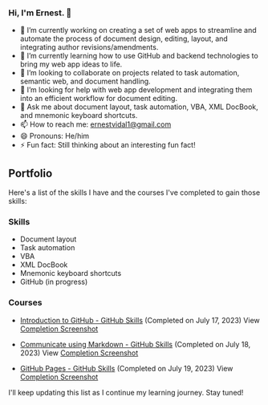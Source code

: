 ### Hi, I'm Ernest. 👋


- 🔭 I’m currently working on creating a set of web apps to streamline and automate the process of document design, editing, layout, and integrating author revisions/amendments.
- 🌱 I’m currently learning how to use GitHub and backend technologies to bring my web app ideas to life.
- 👯 I’m looking to collaborate on projects related to task automation, semantic web, and document handling.
- 🤔 I’m looking for help with web app development and integrating them into an efficient workflow for document editing.
- 💬 Ask me about document layout, task automation, VBA, XML DocBook, and mnemonic keyboard shortcuts.
- 📫 How to reach me: ernestvidal1@gmail.com
- 😄 Pronouns: He/him
- ⚡ Fun fact: Still thinking about an interesting fun fact!

## Portfolio

Here's a list of the skills I have and the courses I've completed to gain those skills:

### Skills

- Document layout
- Task automation
- VBA
- XML DocBook
- Mnemonic keyboard shortcuts
- GitHub (in progress)

### Courses

- [Introduction to GitHub - GitHub Skills](https://github.com/skills/introduction-to-github) (Completed on July 17, 2023) View [Completion Screenshot](https://raw.githubusercontent.com/ErnestVidal1/images/main/skills-introduction-to-github-certificate.png)

- [Communicate using Markdown - GitHub Skills](https://github.com/skills/communicate-using-markdown) (Completed on July 18, 2023) View [Completion Screenshot](https://raw.githubusercontent.com/ErnestVidal1/images/main/skills-communicate-using-markdown-certificate.png)

- [GitHub Pages - GitHub Skills](https://github.com/skills/github-pages) (Completed on July 19, 2023) View [Completion Screenshot](https://raw.githubusercontent.com/ErnestVidal1/images/main/skills-github-pages-certificate.png)
  
I'll keep updating this list as I continue my learning journey. Stay tuned!
